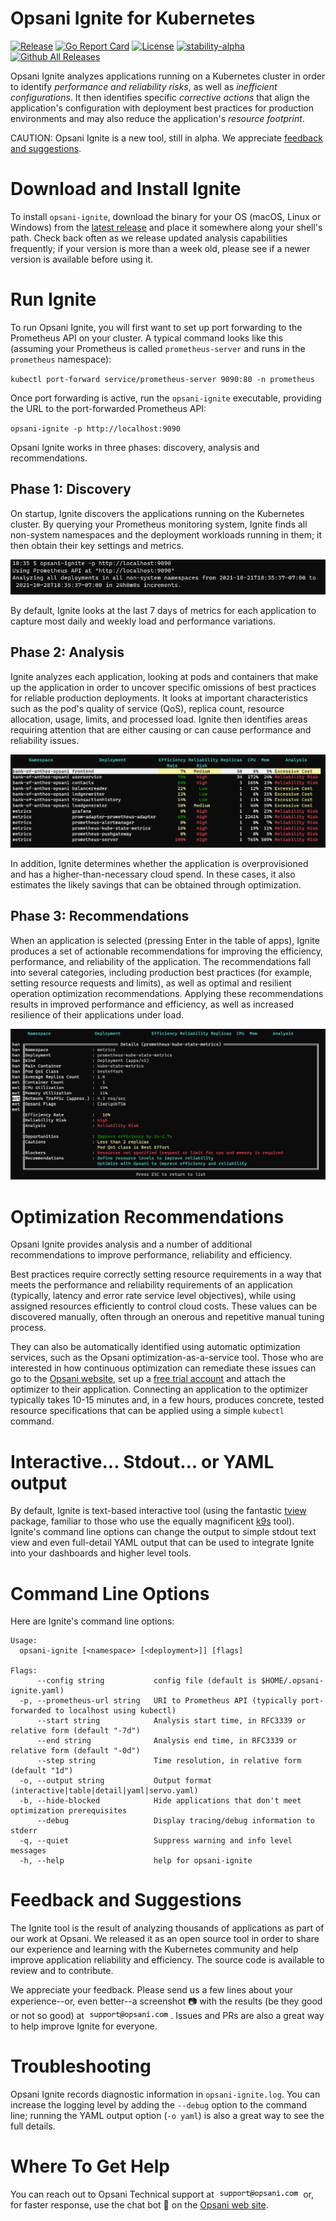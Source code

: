 # Opsani Ignite for Kubernetes

[![Release](https://img.shields.io/github/release/opsani/opsani-ignite.svg?style=for-the-badge)](https://github.com/opsani/opsani-ignite/releases/latest)
[![Go Report Card](https://goreportcard.com/badge/github.com/opsani/opsani-ignite?style=for-the-badge)](https://goreportcard.com/report/github.com/opsani/opsani-ignite)
[![License](https://img.shields.io/badge/License-Apache%202.0-blue.svg?style=for-the-badge)](LICENSE)
[![stability-alpha](https://img.shields.io/badge/stability-alpha-f4d03f.svg?style=for-the-badge)](https://github.com/mkenney/software-guides/blob/master/STABILITY-BADGES.md#alpha)
[![Github All Releases](https://img.shields.io/github/downloads/opsani/opsani-ignite/total.svg?style=for-the-badge)](https://github.com/opsani/opsani-ignite/releases/latest)

Opsani Ignite analyzes applications running on a Kubernetes cluster in order to 
identify _performance and reliability risks_, as well as _inefficient configurations_. It then identifies specific _corrective actions_ that align the application's configuration with deployment best practices for production environments and may also reduce the application's _resource footprint_.

CAUTION: Opsani Ignite is a new tool, still in alpha. We appreciate [feedback and suggestions](#feedback-and-suggestions).

# Download and Install Ignite

To install `opsani-ignite`, download the binary for your OS (macOS, Linux or Windows) from the [latest release](https://github.com/opsani/opsani-ignite/releases/latest) and place it somewhere along your shell's path. Check back often as we release updated analysis capabilities frequently; if your version is more than a week old, please see if a newer version is available before using it.

# Run Ignite

To run Opsani Ignite, you will first want to set up port forwarding to the Prometheus API on your cluster. A typical command looks like this (assuming your Prometheus is called `prometheus-server` and runs in the `prometheus` namespace):

`kubectl port-forward service/prometheus-server 9090:80 -n prometheus`

Once port forwarding is active, run the `opsani-ignite` executable, providing the URL to the port-forwarded Prometheus API:

`opsani-ignite -p http://localhost:9090`

Opsani Ignite works in three phases: discovery, analysis and recommendations.

## Phase 1: Discovery

On startup, Ignite discovers the applications running on the Kubernetes cluster. By querying your Prometheus monitoring system, Ignite finds all non-system namespaces and the deployment workloads running in them; it then obtain their key settings and metrics. 

![discovery](docs/discovery.png)

By default, Ignite looks at the last 7 days of metrics for each application to capture most daily and weekly load and performance variations.

## Phase 2: Analysis

Ignite analyzes each application, looking at pods and containers that make up the application in order to uncover specific omissions of best practices for reliable production deployments. It looks at important characteristics such as the pod's quality of service (QoS), replica count, resource allocation, usage, limits, and processed load. Ignite then identifies areas requiring attention that are either causing or can cause performance and reliability issues.

![analysis](docs/analysis.png)

In addition, Ignite determines whether the application is overprovisioned and has a higher-than-necessary cloud spend. In these cases, it also estimates the likely savings that can be obtained through optimization.

## Phase 3: Recommendations

When an application is selected (pressing Enter in the table of apps), Ignite produces a set of actionable recommendations for improving the efficiency, performance, and reliability of the application. The recommendations fall into several categories, including production best practices (for example, setting resource requests and limits), as well as optimal and resilient operation optimization recommendations. Applying these recommendations results in improved performance and efficiency, as well as increased resilience of their applications under load.

![recommendations](docs/recommendations.png)

# Optimization Recommendations

Opsani Ignite provides analysis and a number of additional recommendations to improve performance, reliability and efficiency. 

Best practices require correctly setting resource requirements in a way that meets the performance and reliability requirements of an application (typically, latency and error rate service level objectives), while using assigned resources efficiently to control cloud costs. These values can be discovered manually, often through an onerous and repetitive manual tuning process. 

They can also be automatically identified using automatic optimization services, such as the Opsani optimization-as-a-service tool. Those who are interested in how continuous optimization can remediate these issues can go to the [Opsani website](https://opsani.com), set up a [free trial account](https://opsani.com/create-your-account2/#ignite-readme) and attach the optimizer to their application. Connecting an application to the optimizer typically takes 10-15 minutes and, in a few hours, produces concrete, tested resource specifications that can be applied using a simple `kubectl` command.

# Interactive... Stdout... or YAML output

By default, Ignite is text-based interactive tool (using the fantastic [tview](https://github.com/rivo/tview) package, familiar to those who use the equally magnificent [k9s](https://github.com/derailed/k9s) tool). Ignite's command line options can change the output to simple stdout text view and even full-detail YAML output that can be used to integrate Ignite into your dashboards and higher level tools.

# Command Line Options

Here are Ignite's command line options:

```
Usage:
  opsani-ignite [<namespace> [<deployment>]] [flags]

Flags:
      --config string           config file (default is $HOME/.opsani-ignite.yaml)
  -p, --prometheus-url string   URI to Prometheus API (typically port-forwarded to localhost using kubectl)
      --start string            Analysis start time, in RFC3339 or relative form (default "-7d")
      --end string              Analysis end time, in RFC3339 or relative form (default "-0d")
      --step string             Time resolution, in relative form (default "1d")
  -o, --output string           Output format (interactive|table|detail|yaml|servo.yaml)
  -b, --hide-blocked            Hide applications that don't meet optimization prerequisites
      --debug                   Display tracing/debug information to stderr
  -q, --quiet                   Suppress warning and info level messages
  -h, --help                    help for opsani-ignite
```

# Feedback and Suggestions

The Ignite tool is the result of analyzing thousands of applications as part of our work at Opsani. We released it as an open source tool in order to share our experience and learning with the Kubernetes community and help improve application reliability and efficiency. The source code is available to review and to contribute.

We appreciate your feedback. Please send us a few lines about your experience--or, even better--a screenshot &#x1F4F7; with the results (be they good or not so good) at <img src="docs/support.png" height="14">. Issues and PRs are also a great way to help improve Ignite for everyone.

# Troubleshooting 

Opsani Ignite records diagnostic information in `opsani-ignite.log`. You can increase the logging level by adding the `--debug` option to the command line; running the YAML output option (`-o yaml`) is also a great way to see the full details.

# Where To Get Help

You can reach out to Opsani Technical support at <img src="docs/support.png" height="14"> or, for faster response, use the chat bot &#x1F4AC; on the [Opsani web site](https://www.opsani.com).

